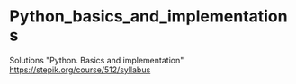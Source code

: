 # Python_basics_and_implementations
Solutions "Python. Basics and implementation" https://stepik.org/course/512/syllabus
